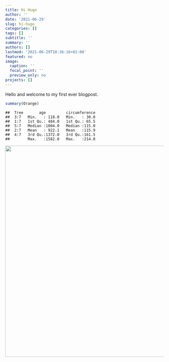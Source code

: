 ```yaml
---
title: Hi Hugo
author: ''
date: '2021-06-29'
slug: hi-hugo
categories: []
tags: []
subtitle: ''
summary: ''
authors: []
lastmod: '2021-06-29T10:36:16+02:00'
featured: no
image:
  caption: ''
  focal_point: ''
  preview_only: no
projects: []
---
```


Hello and welcome to my first ever blogpost.


```r
summary(Orange)
```

```
##  Tree       age         circumference  
##  3:7   Min.   : 118.0   Min.   : 30.0  
##  1:7   1st Qu.: 484.0   1st Qu.: 65.5  
##  5:7   Median :1004.0   Median :115.0  
##  2:7   Mean   : 922.1   Mean   :115.9  
##  4:7   3rd Qu.:1372.0   3rd Qu.:161.5  
##        Max.   :1582.0   Max.   :214.0
```

<img src="{{< blogdown/postref >}}index_files/figure-html/unnamed-chunk-2-1.png" width="672" />
